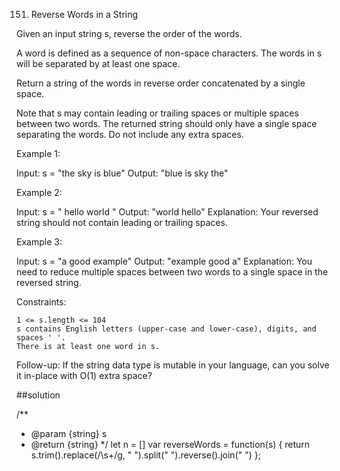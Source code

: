 151. Reverse Words in a String

Given an input string s, reverse the order of the words.

A word is defined as a sequence of non-space characters. The words in s will be separated by at least one space.

Return a string of the words in reverse order concatenated by a single space.

Note that s may contain leading or trailing spaces or multiple spaces between two words. The returned string should only have a single space separating the words. Do not include any extra spaces.

 

Example 1:

Input: s = "the sky is blue"
Output: "blue is sky the"

Example 2:

Input: s = "  hello world  "
Output: "world hello"
Explanation: Your reversed string should not contain leading or trailing spaces.

Example 3:

Input: s = "a good   example"
Output: "example good a"
Explanation: You need to reduce multiple spaces between two words to a single space in the reversed string.

 

Constraints:

    1 <= s.length <= 104
    s contains English letters (upper-case and lower-case), digits, and spaces ' '.
    There is at least one word in s.

 

Follow-up: If the string data type is mutable in your language, can you solve it in-place with O(1) extra space?

##solution

/**
 * @param {string} s
 * @return {string}
 */
 let n = []
var reverseWords = function(s) {
    return s.trim().replace(/\s+/g, " ").split(" ").reverse().join(" ")
};
